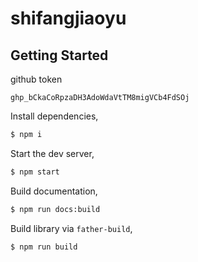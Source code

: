 # shifangjiaoyu

## Getting Started

github token

`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`

Install dependencies,

```bash
$ npm i
```

Start the dev server,

```bash
$ npm start
```

Build documentation,

```bash
$ npm run docs:build
```

Build library via `father-build`,

```bash
$ npm run build
```
